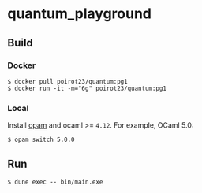 # quantum_playground

## Build

### Docker

    $ docker pull poirot23/quantum:pg1
    $ docker run -it -m="6g" poirot23/quantum:pg1

### Local

Install [opam](https://opam.ocaml.org/doc/Install.html) and ocaml >= `4.12`. For example, OCaml 5.0:

    $ opam switch 5.0.0

## Run

    $ dune exec -- bin/main.exe
